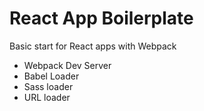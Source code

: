 # React App Boilerplate
Basic start for React apps with Webpack
- Webpack Dev Server
- Babel Loader
- Sass loader
- URL loader
